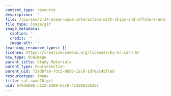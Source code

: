 ```yaml
---
content_type: resource
description: ''
file: /courses/2-24-ocean-wave-interaction-with-ships-and-offshore-energy-systems-13-022-spring-2002/676de80bc1228209b3c042330632b2b7_cat_swan10.gif
file_type: image/gif
image_metadata:
  caption: ''
  credit: ''
  image-alt: ''
learning_resource_types: []
license: https://creativecommons.org/licenses/by-nc-sa/4.0/
ocw_type: OCWImage
parent_title: Study Materials
parent_type: CourseSection
parent_uid: 73adbfa0-7dc5-9bb0-11c0-1d7e2c45fceb
resourcetype: Image
title: cat_swan10.gif
uid: 676de80b-c122-8209-b3c0-42330632b2b7
---
```

